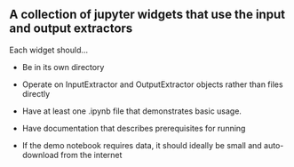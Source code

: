 ## A collection of jupyter widgets that use the input and output extractors

Each widget should...

* Be in its own directory

* Operate on InputExtractor and OutputExtractor objects rather than files directly

* Have at least one .ipynb file that demonstrates basic usage.

* Have documentation that describes prerequisites for running

* If the demo notebook requires data, it should ideally be small and auto-download from the internet
